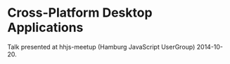 # Cross-Platform Desktop Applications

Talk presented at hhjs-meetup (Hamburg JavaScript UserGroup) 2014-10-20.

